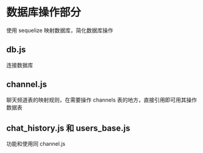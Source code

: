 # 数据库操作部分

使用 sequelize 映射数据库，简化数据库操作

## db.js

连接数据库

## channel.js

聊天频道表的映射规则，在需要操作 channels 表的地方，直接引用即可用其操作数据表

## chat_history.js 和 users_base.js

功能和使用同 channel.js
